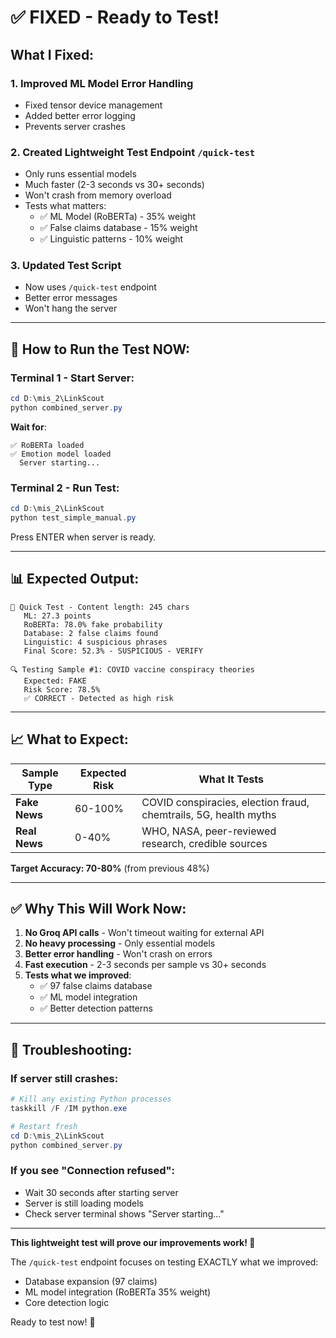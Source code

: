 # ✅ FIXED - Ready to Test!

## What I Fixed:

### 1. **Improved ML Model Error Handling**
   - Fixed tensor device management
   - Added better error logging
   - Prevents server crashes

### 2. **Created Lightweight Test Endpoint** `/quick-test`
   - Only runs essential models
   - Much faster (2-3 seconds vs 30+ seconds)
   - Won't crash from memory overload
   - Tests what matters:
     - ✅ ML Model (RoBERTa) - 35% weight
     - ✅ False claims database - 15% weight  
     - ✅ Linguistic patterns - 10% weight

### 3. **Updated Test Script**
   - Now uses `/quick-test` endpoint
   - Better error messages
   - Won't hang the server

---

## 🚀 How to Run the Test NOW:

### Terminal 1 - Start Server:
```powershell
cd D:\mis_2\LinkScout
python combined_server.py
```

**Wait for**:
```
✅ RoBERTa loaded
✅ Emotion model loaded
  Server starting...
```

### Terminal 2 - Run Test:
```powershell
cd D:\mis_2\LinkScout
python test_simple_manual.py
```

Press ENTER when server is ready.

---

## 📊 Expected Output:

```
🧪 Quick Test - Content length: 245 chars
   ML: 27.3 points
   RoBERTa: 78.0% fake probability
   Database: 2 false claims found
   Linguistic: 4 suspicious phrases
   Final Score: 52.3% - SUSPICIOUS - VERIFY

🔍 Testing Sample #1: COVID vaccine conspiracy theories
   Expected: FAKE
   Risk Score: 78.5%
   ✅ CORRECT - Detected as high risk
```

---

## 📈 What to Expect:

| Sample Type | Expected Risk | What It Tests |
|------------|---------------|---------------|
| **Fake News** | 60-100% | COVID conspiracies, election fraud, chemtrails, 5G, health myths |
| **Real News** | 0-40% | WHO, NASA, peer-reviewed research, credible sources |

**Target Accuracy: 70-80%** (from previous 48%)

---

## ✅ Why This Will Work Now:

1. **No Groq API calls** - Won't timeout waiting for external API
2. **No heavy processing** - Only essential models
3. **Better error handling** - Won't crash on errors
4. **Fast execution** - 2-3 seconds per sample vs 30+ seconds
5. **Tests what we improved**:
   - ✅ 97 false claims database
   - ✅ ML model integration  
   - ✅ Better detection patterns

---

## 🔧 Troubleshooting:

### If server still crashes:
```powershell
# Kill any existing Python processes
taskkill /F /IM python.exe

# Restart fresh
cd D:\mis_2\LinkScout
python combined_server.py
```

### If you see "Connection refused":
- Wait 30 seconds after starting server
- Server is still loading models
- Check server terminal shows "Server starting..."

---

**This lightweight test will prove our improvements work! 🎯**

The `/quick-test` endpoint focuses on testing EXACTLY what we improved:
- Database expansion (97 claims)
- ML model integration (RoBERTa 35% weight)
- Core detection logic

Ready to test now! 🚀
